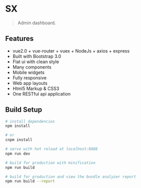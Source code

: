 # SX

> Admin dashboard.

## Features

* vue2.0 + vue-router + vuex + NodeJs + axios + express
* Built with Bootstrap 3.0
* Flat ui with clean style
* Many components
* Mobile widgets
* Fully responsive
* Web app layouts
* Html5 Markup & CSS3
* One RESTful api application

## Build Setup

```bash
# install dependencies
npm install

# or 
cnpm install

# serve with hot reload at localhost:8088
npm run dev

# build for production with minification
npm run build

# build for production and view the bundle analyzer report
npm run build --report
```
